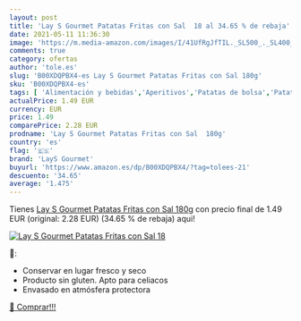 ```yaml
---
layout: post
title: 'Lay S Gourmet Patatas Fritas con Sal  18 al 34.65 % de rebaja'
date: 2021-05-11 11:36:30
image: 'https://m.media-amazon.com/images/I/41UfRgJfTIL._SL500_._SL400_.jpg'
comments: true
category: ofertas
author: 'tole.es'
slug: 'B00XDQPBX4-es Lay S Gourmet Patatas Fritas con Sal 180g'
sku: 'B00XDQPBX4-es'
tags: [ 'Alimentación y bebidas','Aperitivos','Patatas de bolsa','Patatas de bolsa y tortitas de verduras','fritas','lays gourmet','patatas', ]
actualPrice: 1.49 EUR
currency: EUR
price: 1.49
comparePrice: 2.28 EUR
prodname: 'Lay S Gourmet Patatas Fritas con Sal  180g'
country: 'es'
flag: '🇪🇸'
brand: 'LayS Gourmet'
buyurl: 'https://www.amazon.es/dp/B00XDQPBX4/?tag=tolees-21'
descuento: '34.65'
average: '1.475'
---
```


Tienes [Lay S Gourmet Patatas Fritas con Sal  180g](https://www.amazon.es/dp/B00XDQPBX4/?tag=tolees-21) con precio final de  1.49 EUR (original: 2.28 EUR) (34.65 %  de rebaja) aqui!

[![Lay S Gourmet Patatas Fritas con Sal  18](https://m.media-amazon.com/images/I/41UfRgJfTIL._SL500_._SL400_.jpg)](https://www.amazon.es/dp/B00XDQPBX4/?tag=tolees-21)

🔎:

- Conservar en lugar fresco y seco
- Producto sin gluten. Apto para celiacos
- Envasado en atmósfera protectora

[🛒 Comprar!!!](https://www.amazon.es/dp/B00XDQPBX4/?tag=tolees-21)
